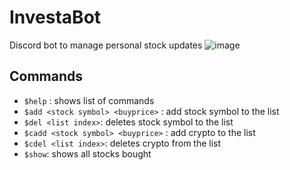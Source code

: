 # InvestaBot
Discord bot to manage personal stock updates
![image](https://user-images.githubusercontent.com/39580184/139576507-688fc72e-4782-4fbd-90c3-80e098cab595.png)

## Commands
- `$help` : shows list of commands
- `$add <stock symbol> <buyprice>` : add stock symbol to the list
- `$del <list index>`: deletes stock symbol to the list
- `$cadd <stock symbol> <buyprice>` : add crypto to the list
- `$cdel <list index>`: deletes crypto from the list
- `$show`: shows all stocks bought

